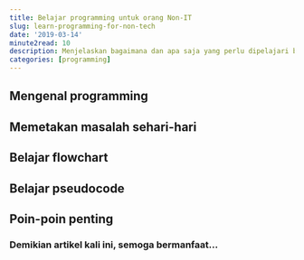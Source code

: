 ```yaml
---
title: Belajar programming untuk orang Non-IT
slug: learn-programming-for-non-tech
date: '2019-03-14'
minute2read: 10
description: Menjelaskan bagaimana dan apa saja yang perlu dipelajari bagi teman-teman Non-IT yang tertarik belajar programming
categories: [programming]
---
```


## Mengenal programming

## Memetakan masalah sehari-hari

## Belajar flowchart

## Belajar pseudocode

## Poin-poin penting

### Demikian artikel kali ini, semoga bermanfaat...
